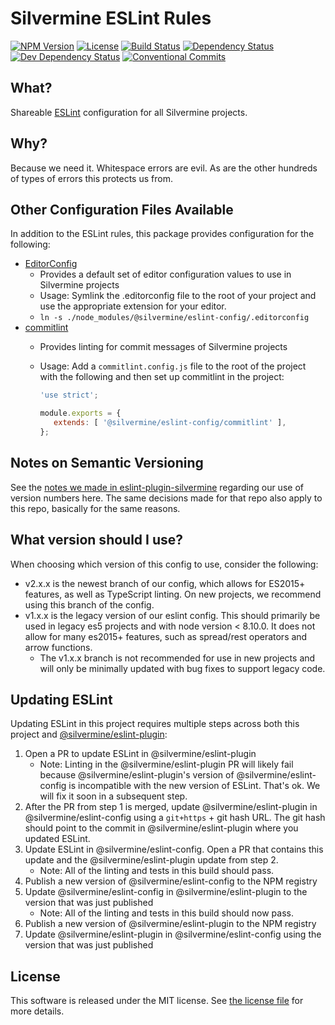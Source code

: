 # Silvermine ESLint Rules

[![NPM Version](https://img.shields.io/npm/v/@silvermine/eslint-config.svg)](https://www.npmjs.com/package/@silvermine/eslint-config)
[![License](https://img.shields.io/github/license/silvermine/eslint-config-silvermine.svg)](./LICENSE)
[![Build Status](https://travis-ci.org/silvermine/eslint-config-silvermine.svg?branch=master)](https://travis-ci.org/silvermine/eslint-config-silvermine)
[![Dependency Status](https://david-dm.org/silvermine/eslint-config-silvermine.svg)](https://david-dm.org/silvermine/eslint-config-silvermine)
[![Dev Dependency Status](https://david-dm.org/silvermine/eslint-config-silvermine/dev-status.svg)](https://david-dm.org/silvermine/eslint-config-silvermine#info=devDependencies&view=table)
[![Conventional Commits](https://img.shields.io/badge/Conventional%20Commits-1.0.0-yellow.svg)](https://conventionalcommits.org)


## What?

Shareable [ESLint](http://eslint.org/) configuration for all Silvermine projects.


## Why?

Because we need it. Whitespace errors are evil. As are the other hundreds of
types of errors this protects us from.

## Other Configuration Files Available

In addition to the ESLint rules, this package provides configuration for the following:

   * [EditorConfig](https://editorconfig.org/)
      * Provides a default set of editor configuration values to use in Silvermine projects
      * Usage: Symlink the .editorconfig file to the root of your project and use the
        appropriate extension for your editor.
      * `ln -s ./node_modules/@silvermine/eslint-config/.editorconfig`
   * [commitlint](https://conventional-changelog.github.io/commitlint/)
      * Provides linting for commit messages of Silvermine projects
      * Usage: Add a `commitlint.config.js` file to the root of the project with the
        following and then set up commitlint in the project:

        ```javascript
        'use strict';

        module.exports = {
           extends: [ '@silvermine/eslint-config/commitlint' ],
        };
        ```


## Notes on Semantic Versioning

See the [notes we made in eslint-plugin-silvermine][semver-notes] regarding our use of
version numbers here. The same decisions made for that repo also apply to this repo,
basically for the same reasons.

[semver-notes]: https://github.com/silvermine/eslint-plugin-silvermine/#note-on-semantic-versioning


## What version should I use?

When choosing which version of this config to use, consider the following:

   * v2.x.x is the newest branch of our config, which allows for ES2015+ features, as well
     as TypeScript linting. On new projects, we recommend using this branch of the config.
   * v1.x.x is the legacy version of our eslint config. This should primarily be used in
     legacy es5 projects and with node version < 8.10.0. It does not allow for many
     es2015+ features, such as spread/rest operators and arrow functions.
      * The v1.x.x branch is not recommended for use in new projects and will only be
        minimally updated with bug fixes to support legacy code.

## Updating ESLint

Updating ESLint in this project requires multiple steps across both this project and
[@silvermine/eslint-plugin](https://github.com/silvermine/eslint-plugin-silvermine):

1. Open a PR to update ESLint in @silvermine/eslint-plugin
   * Note: Linting in the @silvermine/eslint-plugin PR will likely fail because
    @silvermine/eslint-plugin's version of @silvermine/eslint-config is incompatible with
    the new version of ESLint. That's ok. We will fix it soon in a subsequent step.
2. After the PR from step 1 is merged, update @silvermine/eslint-plugin in
   @silvermine/eslint-config using a `git+https` + git hash URL. The git hash should point
   to the commit in @silvermine/eslint-plugin where you updated ESLint.
3. Update ESLint in @silvermine/eslint-config. Open a PR that contains this update and
   the @silvermine/eslint-plugin update from step 2.
      * Note: All of the linting and tests in this build should pass.
4. Publish a new version of @silvermine/eslint-config to the NPM registry
5. Update @silvermine/eslint-config in @silvermine/eslint-plugin to the version that was
   just published
      * Note: All of the linting and tests in this build should now pass.
6. Publish a new version of @silvermine/eslint-plugin to the NPM registry
7. Update @silvermine/eslint-plugin in @silvermine/eslint-config using the version that was
   just published

## License

This software is released under the MIT license. See [the license
file](LICENSE) for more details.
